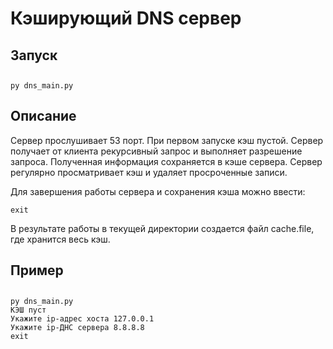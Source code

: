 # Кэширующий DNS сервер
## Запуск
##
    py dns_main.py
## Описание
Сервер прослушивает 53 порт. При первом запуске кэш пустой. Сервер получает от клиента рекурсивный запрос и выполняет разрешение запроса. Полученная информация сохраняется в кэше сервера. Сервер регулярно просматривает кэш и удаляет просроченные записи.

Для завершения работы сервера и сохранения кэша можно ввести:
    
    exit
В результате работы в текущей директории создается файл cache.file, где хранится весь кэш.
## Пример
##
    py dns_main.py
    КЭШ пуст
    Укажите ip-адрес хоста 127.0.0.1
    Укажите ip-ДНС сервера 8.8.8.8
    exit

